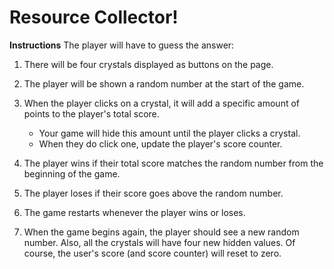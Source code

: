# Resource Collector!

**Instructions**
The player will have to guess the answer:

1. There will be four crystals displayed as buttons on the page.

1. The player will be shown a random number at the start of the game.

1. When the player clicks on a crystal, it will add a specific amount of points to the player's total score.
    * Your game will hide this amount until the player clicks a crystal.
    * When they do click one, update the player's score counter.
1. The player wins if their total score matches the random number from the beginning of the game.

1. The player loses if their score goes above the random number.

1. The game restarts whenever the player wins or loses.

  1. When the game begins again, the player should see a new random number. Also, all the crystals will have four new hidden values. Of course, the user's score (and score counter) will reset to zero.

